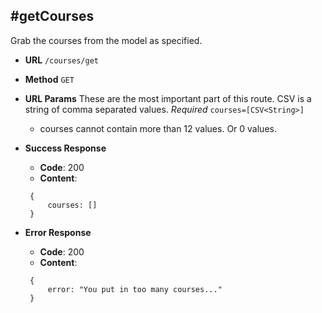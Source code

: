 #getCourses
---
Grab the courses from the model as specified.

* **URL** 
  `/courses/get`

* **Method**
   `GET`
  
* **URL Params**
   These are the most important part of this route. CSV is a string of comma separated values.
   *Required*
   `courses=[CSV<String>]`
    * courses cannot contain more than 12 values. Or 0 values.
   
* **Success Response**
   * **Code**: 200
   * **Content**: 
   ```
    {
        courses: []
    }
   ```   
   
* **Error Response**
   * **Code**: 200
   * **Content**: 
   ```
    {
        error: "You put in too many courses..."
    }
   ```